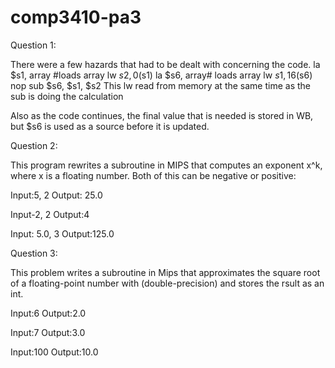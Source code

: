 # comp3410-pa3


Question 1:

There were a few hazards that had to be dealt with concerning the code. 
la $s1, array #loads array 
lw $s2, 0($s1)
la $s6, array# loads array
lw $s1, 16($s6)
nop
sub $s6, $s1, $s2
This lw read from memory at the same time as the sub is doing the calculation

Also as the code continues, the final value that is needed is stored in WB, but $s6 is used as a source before it is updated.


Question 2:

This program rewrites a subroutine in MIPS that computes an exponent x^k, where x is a floating number. Both of this can be negative or positive:

Input:5, 2
Output: 25.0

Input-2, 2
Output:4


Input: 5.0, 3
Output:125.0

Question 3:

This problem writes a subroutine in Mips that approximates the square root of a floating-point number with (double-precision) and stores the rsult as an int.

Input:6
Output:2.0


Input:7
Output:3.0


Input:100
Output:10.0
